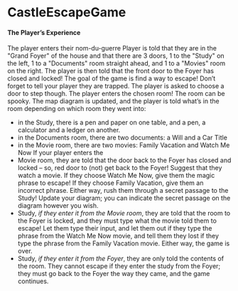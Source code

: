 # CastleEscapeGame

#### The Player’s Experience
The player enters their nom-du-guerre
Player is told that they are in the "Grand Foyer" of the house and that there are
3 doors, 1 to the "Study" on the left, 1 to a "Documents" room straight ahead, and
1 to a "Movies" room on the right.
The player is then told that the front door to the Foyer has closed and locked! The
goal of the game is find a way to escape! Don’t forget to tell your player they are
trapped.
The player is asked to choose a door to step though.
The player enters the chosen room! The room can be spooky.
The map diagram is updated, and the player is told what’s in the room depending on
which room they went into:
* in the Study, there is a pen and paper on one table, and a pen, a calculator and
a ledger on another.
* in the Documents room, there are two documents: a Will and a Car Title
* in the Movie room, there are two movies: Family Vacation and Watch Me Now
If your player enters the
* Movie room, they are told that the door back to the Foyer has closed and locked –
so, red door to (not) get back to the Foyer! Suggest that they watch a movie. If
they choose Watch Me Now, give them the magic phrase to escape! If they choose
Family Vacation, give them an incorrect phrase. Either way, rush them through a
secret passage to the Study! Update your diagram; you can indicate the secret
passage on the diagram however you wish.
* Study, *_if they enter it from the Movie room_*, they are told that the room to
the Foyer is locked, and they must type what the movie told them to escape! Let
them type their input, and let them out if they type the phrase from the Watch Me
Now movie, and tell them they lost if they type the phrase from the Family Vacation
movie. Either way, the game is over.
* Study, _if they enter it from the Foyer_, they are only told the contents of the
room. They cannot escape if they enter the study from the Foyer; they must go back
to the Foyer the way they came, and the game continues.
